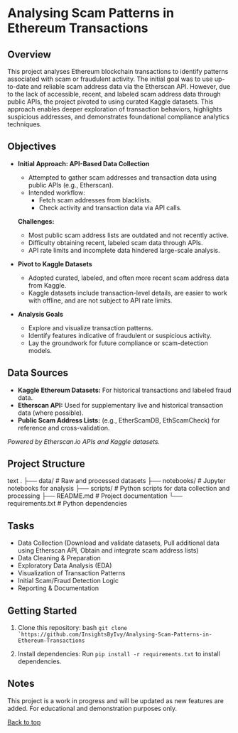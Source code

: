 # Analysing Scam Patterns in Ethereum Transactions

## Overview
This project analyses Ethereum blockchain transactions to identify patterns associated with scam or fraudulent activity. The initial goal was to use up-to-date and reliable scam address data via the Etherscan API. However, due to the lack of accessible, recent, and labeled scam address data through public APIs, the project pivoted to using curated Kaggle datasets. This approach enables deeper exploration of transaction behaviors, highlights suspicious addresses, and demonstrates foundational compliance analytics techniques.

## Objectives
- **Initial Approach: API-Based Data Collection**
  - Attempted to gather scam addresses and transaction data using public APIs (e.g., Etherscan).
  - Intended workflow:
    - Fetch scam addresses from blacklists.
    - Check activity and transaction data via API calls.

  **Challenges:**
  - Most public scam address lists are outdated and not recently active.
  - Difficulty obtaining recent, labeled scam data through APIs.
  - API rate limits and incomplete data hindered large-scale analysis.

- **Pivot to Kaggle Datasets**
  - Adopted curated, labeled, and often more recent scam address data from Kaggle.
  - Kaggle datasets include transaction-level details, are easier to work with offline, and are not subject to API rate limits.

- **Analysis Goals**
  - Explore and visualize transaction patterns.
  - Identify features indicative of fraudulent or suspicious activity.
  - Lay the groundwork for future compliance or scam-detection models.

## Data Sources
- **Kaggle Ethereum Datasets:** For historical transactions and labeled fraud data.
- **Etherscan API:** Used for supplementary live and historical transaction data (where possible).
- **Public Scam Address Lists:** (e.g., EtherScamDB, EthScamCheck) for reference and cross-validation.

*Powered by Etherscan.io APIs and Kaggle datasets.*

## Project Structure
text
.
├── data/                # Raw and processed datasets
├── notebooks/           # Jupyter notebooks for analysis
├── scripts/             # Python scripts for data collection and processing
├── README.md            # Project documentation
└── requirements.txt     # Python dependencies

## Tasks 
 * Data Collection (Download and validate datasets, Pull additional data using Etherscan API, Obtain and integrate scam address lists)
 * Data Cleaning & Preparation
 * Exploratory Data Analysis (EDA)
 * Visualization of Transaction Patterns
 * Initial Scam/Fraud Detection Logic
 * Reporting & Documentation

## Getting Started
1. Clone this repository:
bash
   ```git clone `https://github.com/InsightsByIvy/Analysing-Scam-Patterns-in-Ethereum-Transactions```

2. Install dependencies:
   Run `pip install -r requirements.txt` to install dependencies.


## Notes
This project is a work in progress and will be updated as new features are added.
For educational and demonstration purposes only.

[Back to top](#Analysing-Scam-Patterns-in-Ethereum-Transactions)
